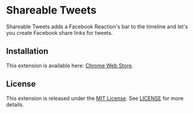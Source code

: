 # Shareable Tweets
Shareable Tweets adds a Facebook Reaction's bar to the timeline and let's you create Facebook share links for tweets.

## Installation
This extension is available here: [Chrome Web Store](https://chrome.google.com/webstore/detail/shareable-tweets/gmdhfohiimofdkgfibdamlamdbehooba).

## License
This extension is released under the [MIT License](https://opensource.org/licenses/MIT).
See [LICENSE](LICENSE) for more details.
